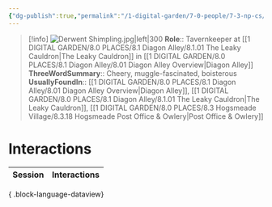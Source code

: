 ```yaml
---
{"dg-publish":true,"permalink":"/1-digital-garden/7-0-people/7-3-np-cs/derwent-shimpling/","tags":["#person","#diagon-alley","#diagon-alley-resident","#tavernkeeper"]}
---
```


>[!info] 
>![Derwent Shimpling.jpg|left|300](/img/user/1%20DIGITAL%20GARDEN/7.0%20PEOPLE/7.3%20NPCs/Headshots/Derwent%20Shimpling.jpg)
>**Role**:: Tavernkeeper at [[1 DIGITAL GARDEN/8.0 PLACES/8.1 Diagon Alley/8.1.01 The Leaky Cauldron\|The Leaky Cauldron]] in [[1 DIGITAL GARDEN/8.0 PLACES/8.1 Diagon Alley/8.01 Diagon Alley Overview\|Diagon Alley]]
>**ThreeWordSummary**:: Cheery, muggle-fascinated, boisterous
>**UsuallyFoundIn**:: [[1 DIGITAL GARDEN/8.0 PLACES/8.1 Diagon Alley/8.01 Diagon Alley Overview\|Diagon Alley]], [[1 DIGITAL GARDEN/8.0 PLACES/8.1 Diagon Alley/8.1.01 The Leaky Cauldron\|The Leaky Cauldron]], [[1 DIGITAL GARDEN/8.0 PLACES/8.3 Hogsmeade Village/8.3.18 Hogsmeade Post Office & Owlery\|Post Office & Owlery]]

# Interactions

| Session | Interactions |
| ------- | ------------ |

{ .block-language-dataview}
